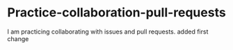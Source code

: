 # Practice-collaboration-pull-requests
I am practicing collaborating with issues and pull requests.
added first change

